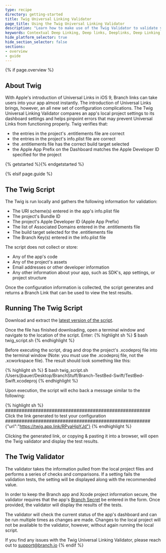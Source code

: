 ```yaml
---
type: recipe
directory: getting-started
title: Twig Universal Linking Validator
page_title: Using the Twig Universal Linking Validator
description: "Learn how to make use of the Twig Validator to validate your Universal Linking setup"
keywords: Contextual Deep Linking, Deep links, Deeplinks, Deep Linking, Deeplinking, Deferred Deep Linking, Deferred Deeplinking, Google App Indexing, Google App Invites, Apple Universal Links, Apple Spotlight Search, Facebook App Links, AppLinks, Deepviews, Deep views, Dashboard, custom link domain, conversion funnel, funnels, influencers
hide_platform_selector: true
hide_section_selector: false
sections:
- overview
- guide
---
```

{% if page.overview %}

## About Twig

With Apple's introduction of Universal Links in iOS 9, Branch links can take users into your app almost instantly. The introduction of Universal Links brings, however, an all new set of configuration complications. The Twig Universal Linking Validator compares an app's local project settings to its dashboard settings and helps pinpoint errors that may prevent Universal Links from functioning properly. Twig verifies that:

  - the entries in the project's .entitlements file are correct
  - the entries in the project's info.plist file are correct
  - the .entitlements file has the correct build target selected
  - the Apple App Prefix on the Dashboard matches the Apple Developer ID specified for the project


{% getstarted %}{% endgetstarted %}

{% elsif page.guide %}

## The Twig Script

The Twig is run locally and gathers the following information for validation:

* The URI scheme(s) entered in the app's info.plist file
* The project's Bundle ID
* The project's Apple Developer ID (Apple App Prefix)
* The list of Associated Domains entered in the .entitlements file
* The build target selected for the .entitlements file
* The Branch Key(s) entered in the info.plist file

The script does not collect or store:

* Any of the app's code
* Any of the project's assets
* Email addresses or other developer information
* Any other information about your app, such as SDK's, app settings, or project structure

Once the configuration information is collected, the script generates and returns a Branch Link that can be used to view the test results.

## Running The Twig Script

Download and extract the [latest version of the script](https://branch.io/resources/twig/static/twigScript/twig_script.sh).

Once the file has finished downloading, open a terminal window and navigate to the location of the script. Enter:
{% highlight sh %}
$ bash twig_script.sh
{% endhighlight %}

Before executing the script, drag and drop the project's .xcodeproj file into the terminal window (Note: you must use the .xcodeproj file, not the .xcworkspace file). The result should look something like this:

{% highlight sh %}
$ bash twig_script.sh /Users/jbauer/Desktop/BranchStuff/Branch-TestBed-Swift/TestBed-Swift.xcodeproj
{% endhighlight %}

Upon execution, the script will echo back a message similar to the following:

{% highlight sh %}
#####################################################
 Click the link generated to test your configuration
#####################################################
{"url":"https://twig.app.link/RPyaHjpYJd"}
{% endhighlight %}

Clicking the generated link, or copying & pasting it into a browser, will open the Twig validator and display the test results.

## The Twig Validator

The validator takes the information pulled from the local project files and performs a series of checks and comparisons. If a setting fails the validation tests, the setting will be displayed along with the recommended value.

In order to keep the Branch app and Xcode project information secure, the validator requires that the app's [Branch Secret](https://dashboard.branch.io/settings) be entered in the form. Once provided, the validator will display the results of the tests.

The validator will check the current status of the app's dashboard and can be run multiple times as changes are made. Changes to the local project will not be available to the validator, however, without again running the local script.

If you find any issues with the Twig Universal Linking Validator, please reach out to [support@branch.io](mailto:support@branch.io)
{% endif %}
